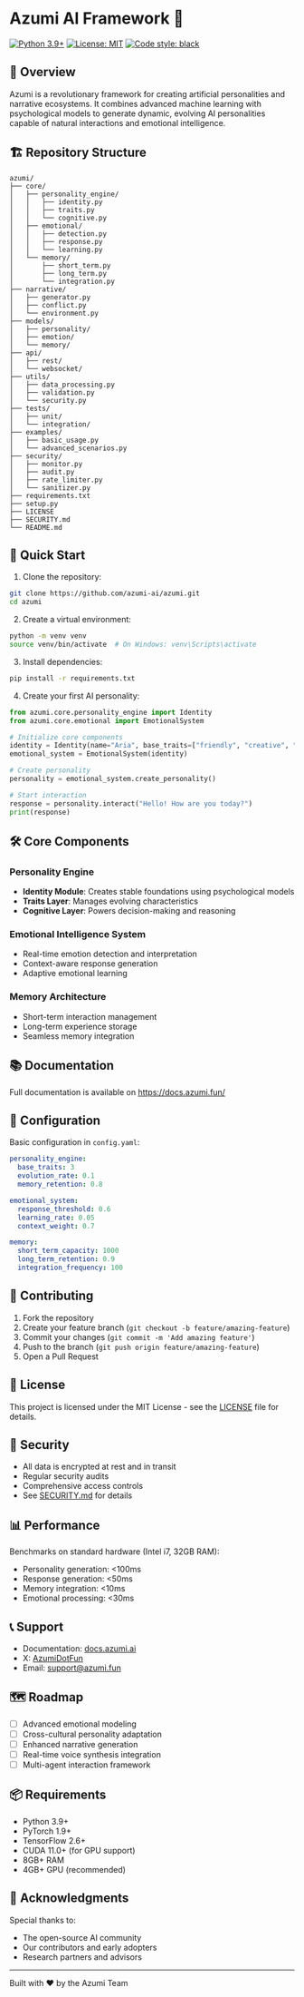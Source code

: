 # Azumi AI Framework 🤖

[![Python 3.9+](https://img.shields.io/badge/python-3.9+-blue.svg)](https://www.python.org/downloads/)
[![License: MIT](https://img.shields.io/badge/License-MIT-yellow.svg)](https://opensource.org/licenses/MIT)
[![Code style: black](https://img.shields.io/badge/code%20style-black-000000.svg)](https://github.com/psf/black)

## 🌟 Overview

Azumi is a revolutionary framework for creating artificial personalities and narrative ecosystems. It combines advanced machine learning with psychological models to generate dynamic, evolving AI personalities capable of natural interactions and emotional intelligence.

## 🏗️ Repository Structure

```
azumi/
├── core/
│   ├── personality_engine/
│   │   ├── identity.py
│   │   ├── traits.py
│   │   └── cognitive.py
│   ├── emotional/
│   │   ├── detection.py
│   │   ├── response.py
│   │   └── learning.py
│   └── memory/
│       ├── short_term.py
│       ├── long_term.py
│       └── integration.py
├── narrative/
│   ├── generator.py
│   ├── conflict.py
│   └── environment.py
├── models/
│   ├── personality/
│   ├── emotion/
│   └── memory/
├── api/
│   ├── rest/
│   └── websocket/
├── utils/
│   ├── data_processing.py
│   ├── validation.py
│   └── security.py
├── tests/
│   ├── unit/
│   └── integration/
├── examples/
│   ├── basic_usage.py
│   └── advanced_scenarios.py
├── security/
│   ├── monitor.py
│   ├── audit.py
│   ├── rate_limiter.py
│   └── sanitizer.py
├── requirements.txt
├── setup.py
├── LICENSE
├── SECURITY.md
└── README.md
```

## 🚀 Quick Start

1. Clone the repository:
```bash
git clone https://github.com/azumi-ai/azumi.git
cd azumi
```

2. Create a virtual environment:
```bash
python -m venv venv
source venv/bin/activate  # On Windows: venv\Scripts\activate
```

3. Install dependencies:
```bash
pip install -r requirements.txt
```

4. Create your first AI personality:
```python
from azumi.core.personality_engine import Identity
from azumi.core.emotional import EmotionalSystem

# Initialize core components
identity = Identity(name="Aria", base_traits=["friendly", "creative", "analytical"])
emotional_system = EmotionalSystem(identity)

# Create personality
personality = emotional_system.create_personality()

# Start interaction
response = personality.interact("Hello! How are you today?")
print(response)
```

## 🛠️ Core Components

### Personality Engine
- **Identity Module**: Creates stable foundations using psychological models
- **Traits Layer**: Manages evolving characteristics
- **Cognitive Layer**: Powers decision-making and reasoning

### Emotional Intelligence System
- Real-time emotion detection and interpretation
- Context-aware response generation
- Adaptive emotional learning

### Memory Architecture
- Short-term interaction management
- Long-term experience storage
- Seamless memory integration

## 📚 Documentation

Full documentation is available on https://docs.azumi.fun/

## 🔧 Configuration

Basic configuration in `config.yaml`:

```yaml
personality_engine:
  base_traits: 3
  evolution_rate: 0.1
  memory_retention: 0.8

emotional_system:
  response_threshold: 0.6
  learning_rate: 0.05
  context_weight: 0.7

memory:
  short_term_capacity: 1000
  long_term_retention: 0.9
  integration_frequency: 100
```

## 🤝 Contributing

1. Fork the repository
2. Create your feature branch (`git checkout -b feature/amazing-feature`)
3. Commit your changes (`git commit -m 'Add amazing feature'`)
4. Push to the branch (`git push origin feature/amazing-feature`)
5. Open a Pull Request

## 📄 License

This project is licensed under the MIT License - see the [LICENSE](LICENSE) file for details.

## 🔐 Security

- All data is encrypted at rest and in transit
- Regular security audits
- Comprehensive access controls
- See [SECURITY.md](SECURITY.md) for details

## 📊 Performance

Benchmarks on standard hardware (Intel i7, 32GB RAM):

- Personality generation: <100ms
- Response generation: <50ms
- Memory integration: <10ms
- Emotional processing: <30ms

## 📞 Support

- Documentation: [docs.azumi.ai](https://docs.azumi.ai)
- X: [AzumiDotFun](https://x.com/AzumiDotFun)
- Email: support@azumi.fun

## 🗺️ Roadmap

- [ ] Advanced emotional modeling
- [ ] Cross-cultural personality adaptation
- [ ] Enhanced narrative generation
- [ ] Real-time voice synthesis integration
- [ ] Multi-agent interaction framework

## 📦 Requirements

- Python 3.9+
- PyTorch 1.9+
- TensorFlow 2.6+
- CUDA 11.0+ (for GPU support)
- 8GB+ RAM
- 4GB+ GPU (recommended)

## 🙏 Acknowledgments

Special thanks to:
- The open-source AI community
- Our contributors and early adopters
- Research partners and advisors

---

Built with ❤️ by the Azumi Team
